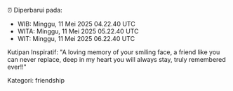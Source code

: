 ⏰ Diperbarui pada:
- WIB: Minggu, 11 Mei 2025 04.22.40 UTC
- WITA: Minggu, 11 Mei 2025 05.22.40 UTC
- WIT: Minggu, 11 Mei 2025 06.22.40 UTC

Kutipan Inspiratif:
"A loving memory of your smiling face, a friend like you can never replace, deep in my heart you will always stay, truly remembered ever!!"


Kategori: friendship


